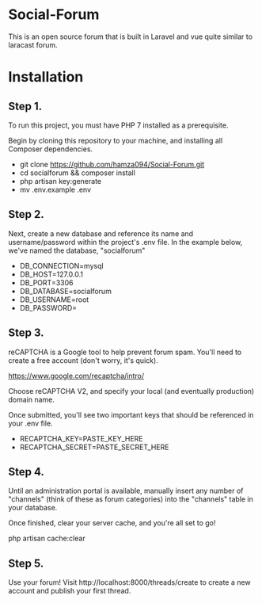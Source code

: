 # Social-Forum
This is an open source forum that is built in Laravel and vue quite similar to laracast forum.

# Installation
## Step 1.
To run this project, you must have PHP 7 installed as a prerequisite.

Begin by cloning this repository to your machine, and installing all Composer dependencies.

- git clone https://github.com/hamza094/Social-Forum.git
- cd socialforum && composer install
- php artisan key:generate
- mv .env.example .env
## Step 2.
Next, create a new database and reference its name and username/password within the project's .env file. In the example below, we've named the database, "socialforum"

- DB_CONNECTION=mysql
- DB_HOST=127.0.0.1
- DB_PORT=3306
- DB_DATABASE=socialforum
- DB_USERNAME=root
- DB_PASSWORD=
## Step 3.
reCAPTCHA is a Google tool to help prevent forum spam. You'll need to create a free account (don't worry, it's quick).

https://www.google.com/recaptcha/intro/

Choose reCAPTCHA V2, and specify your local (and eventually production) domain name.

Once submitted, you'll see two important keys that should be referenced in your .env file.

- RECAPTCHA_KEY=PASTE_KEY_HERE
- RECAPTCHA_SECRET=PASTE_SECRET_HERE
## Step 4.
Until an administration portal is available, manually insert any number of "channels" (think of these as forum categories) into the "channels" table in your database.

Once finished, clear your server cache, and you're all set to go!

php artisan cache:clear
## Step 5.
Use your forum! Visit http://localhost:8000/threads/create to create a new account and publish your first thread.

